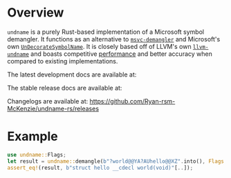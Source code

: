 # Overview
`undname` is a purely Rust-based implementation of a Microsoft symbol demangler. It functions as an alternative to [`msvc-demangler`](https://crates.io/crates/msvc-demangler) and Microsoft's own [`UnDecorateSymbolName`](https://learn.microsoft.com/en-us/windows/win32/api/dbghelp/nf-dbghelp-undecoratesymbolnamew). It is closely based off of LLVM's own [`llvm-undname`](https://github.com/llvm/llvm-project/tree/4985f25ffcc4735c36967fcdbd5d46e009b25827/llvm/tools/llvm-undname) and boasts competitive [performance](https://github.com/Ryan-rsm-McKenzie/undname-rs/tree/main/benches) and better accuracy when compared to existing implementations.

The latest development docs are available at:

The stable release docs are available at:

Changelogs are available at: <https://github.com/Ryan-rsm-McKenzie/undname-rs/releases>

# Example

```rust
use undname::Flags;
let result = undname::demangle(b"?world@@YA?AUhello@@XZ".into(), Flags::default()).unwrap();
assert_eq!(result, b"struct hello __cdecl world(void)"[..]);
```
